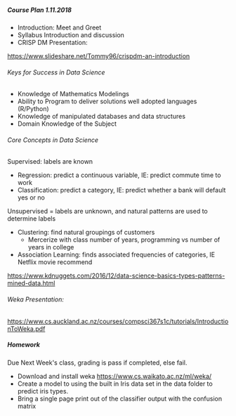 ##### Course Plan 1.11.2018

* Introduction: Meet and Greet
* Syllabus Introduction and discussion
* CRISP DM Presentation:

https://www.slideshare.net/Tommy96/crispdm-an-introduction

###### Keys for Success in Data Science
  
  * Knowledge of Mathematics Modelings
  * Ability to Program to deliver solutions well adopted languages (R/Python)
  * Knowledge of manipulated databases and data structures
  * Domain Knowledge of the Subject
  
###### Core Concepts in Data Science

Supervised:  labels are known
  
  * Regression: predict a continuous variable, IE: predict commute time to work
  * Classification: predict a category, IE: predict whether a bank will default yes or no
  
Unsupervised = labels are unknown, and natural patterns are used to determine labels

  * Clustering: find natural groupings of customers
    + Mercerize with class number of years, programming vs number of years in college
  * Association Learning: finds associated frequencies of categories, IE Netflix movie recommend
  
https://www.kdnuggets.com/2016/12/data-science-basics-types-patterns-mined-data.html

###### Weka Presentation:
https://www.cs.auckland.ac.nz/courses/compsci367s1c/tutorials/IntroductionToWeka.pdf

##### Homework

Due Next Week's class, grading is pass if completed, else fail.
* Download and install weka https://www.cs.waikato.ac.nz/ml/weka/
* Create a model to using the built in Iris data set in the data folder to predict iris types.
* Bring a single page print out of the classifier output with the confusion matrix





